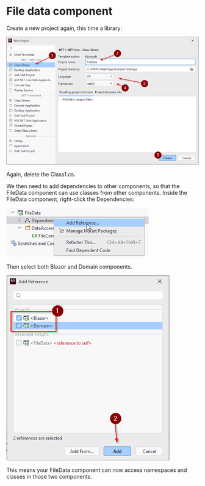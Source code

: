 # File data component
Create a new project again, this time a library:

![img_5.png](Resources/img_5.png)

Again, delete the Class1.cs.

We then need to add dependencies to other components, so that the FileData component can use classes from other components.
Inside the FileData component, right-click the Dependencies:

![img_7.png](Resources/img_7.png)

Then select both Blazor and Domain components.

![img_8.png](Resources/img_8.png)

This means your FileData component can now access namespaces and classes in those two components.